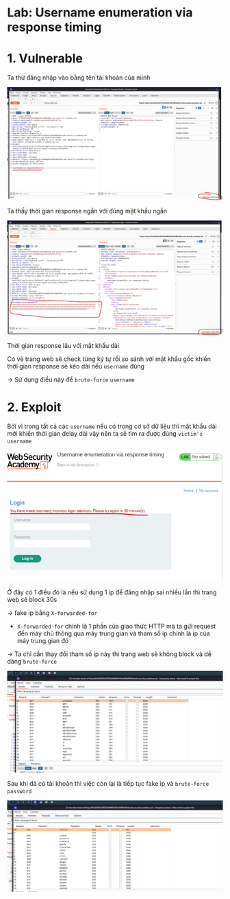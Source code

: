 # Lab: Username enumeration via response timing

# 1. Vulnerable

Ta thử đăng nhập vào bằng tên tài khoản của mình

![vuln.png](images/vuln.png)

Ta thấy thời gian response ngắn với đúng mật khẩu ngắn

![vuln1.png](images/vuln1.png)

Thời gian response lâu với mật khẩu dài

Có vẻ trang web sẽ check từng ký tự rồi so sánh với mật khẩu gốc khiến thời gian response sẽ kéo dài nếu `username` đúng

-> Sử dụng điều này để `brute-force` `username`

# 2. Exploit

Bởi vì trong tất cả các `username` nếu có trong cơ sở dữ liệu thì mật khẩu dài mới khiến thời gian delay dài vậy nên ta sẽ tìm ra được đúng `victim's username`

![vuln2.png](images/vuln2.png)

Ở đây có 1 điều đó là nếu sử dụng 1 ip để đăng nhập sai nhiều lần thì trang web sẽ block 30s

-> fake ip bằng `X-forwarded-for`

 - `X-forwarded-for` chính là 1 phần của giao thức HTTP mà ta gửi request đến máy chủ thông qua máy trung gian và tham số ip chính là ip của máy trung gian đó

-> Ta chỉ cần thay đổi tham số ip này thì trang web sẽ không block và dễ dàng `brute-force`

![vuln3.png](images/vuln3.png)

Sau khi đã có tài khoản thì việc còn lại là tiếp tục fake ip và `brute-force` `password`

![vuln4.png](images/vuln4.png)